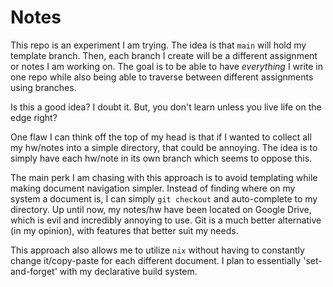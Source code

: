 # Notes

This repo is an experiment I am trying. The idea is that `main` will hold my template branch. Then, each branch I create will be a different assignment or notes I am working on. The goal is to be able to have _everything_ I write in one repo while also being able to traverse between different assignments using branches.

Is this a good idea? I doubt it. But, you don't learn unless you live life on the edge right?

One flaw I can think off the top of my head is that if I wanted to collect all my hw/notes into a simple directory, that could be annoying. The idea is to simply have each hw/note in its own branch which seems to oppose this. 

The main perk I am chasing with this approach is to avoid templating while making document navigation simpler. Instead of finding where on my system a document is, I can simply `git checkout` and auto-complete to my directory. Up until now, my notes/hw have been located on Google Drive, which is evil and incredibly annoying to use. Git is a much better alternative (in my opinion), with features that better suit my needs.

This approach also allows me to utilize `nix` without having to constantly change it/copy-paste for each different document. I plan to essentially 'set-and-forget' with my declarative build system.
